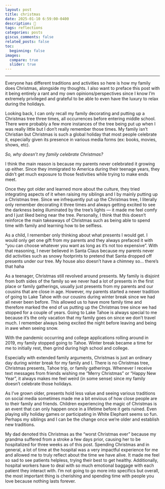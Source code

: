 ```yaml
---
layout: post
title: christmas
date: 2025-01-10 6:59:00-0400
description: 🎄
tags: reflections
categories: posts
giscus_comments: false
related_posts: false
toc:
  beginning: false
images:
  compare: true
  slider: true
---
```


<hr>

Everyone has different traditions and activities so here is how my family does Christmas, alongside my thoughts. I also want to preface this post with it being entirely a rant and my own opinions/perspectives since I know I’m extremely privileged and grateful to be able to even have the luxury to relax during the holidays.

Looking back, I can only recall my family decorating and putting up a Christmas tree three times, all occurrences before entering middle school. There were probably a few more instances of the tree being put up when I was really little but I don’t really remember those times. My family isn’t Christian but Christmas is such a global holiday that most people celebrate it, especially given its presence in various media forms (ex: books, movies, shows, etc).

_So, why doesn’t my family celebrate Christmas?_

I think the main reason is because my parents never celebrated it growing up either. Since they immigrated to America during their teenage years, they didn’t get much exposure to those festivities while trying to make ends meet.

Once they got older and learned more about the culture, they tried integrating aspects of it when raising my siblings and I by mainly putting up a Christmas tree. Since we infrequently put up the Christmas tree, I literally only remember decorating it three times and always getting excited to see the darkness being illuminated by the tree’s lights — it made me feel comfy and I just liked being near the tree. Personally, I think that this doesn’t reinforce the main takeaways of Christmas such as being able to spend time with family and learning how to be selfless.

As a child, I remember only thinking about what presents I would get. I would only get one gift from my parents and they always prefaced it with “you can choose whatever you want as long as it’s not too expensive”. With that reasoning, I never believed in Santa Claus because my parents never did activities such as snowy footprints to pretend that Santa dropped off presents under our tree. My house also doesn’t have a chimney so… there’s that haha

As a teenager, Christmas still revolved around presents. My family is disjoint from both sides of the family so we never had a lot of presents in the first place or family gatherings, usually just presents from my parents and our cousins that are close in age. However, my parents started a newer tradition of going to Lake Tahoe with our cousins during winter break since we had all never been before. This allowed us to have more family time and therefore marked the end of us putting up the Christmas tree since we had stopped for a couple of years. Going to Lake Tahoe is always special to me because it’s the only vacation that my family goes on since we don’t travel much. I remember always being excited the night before leaving and being in awe when seeing snow.

With the pandemic occurring and college applications rolling around in 2019, my family stopped going to Tahoe. Winter break became a time for me to initially rest, then grind during high school and college.

Especially with extended family arguments, Christmas is just an ordinary day during winter break for my family and I. There is no Christmas tree, Christmas presents, Tahoe trip, or family gatherings. Whenever I receive text messages from friends wishing me “Merry Christmas” or “Happy New Year”, it always makes me feel weird (in some sense) since my family doesn’t celebrate those holidays.

As I’ve grown older, presents hold less value and seeing various traditions on social media sometimes made me a bit envious of how close people are to their family and friends. Children experiencing the magic of Christmas is an event that can only happen once in a lifetime before it gets ruined. Even playing silly holiday games or participating in White Elephant seems so fun. Perhaps my siblings and I can be the change once we’re older and establish new traditions.

My dad denoted this Christmas as the “worst Christmas ever” because my grandma suffered from a stroke a few days prior, causing her to be hospitalized for three weeks as of this post. Spending Christmas and in general, a lot of time at the hospital was a very impactful experience for me and allowed me to truly reflect about the time we have alive. It made me feel so sad to see patients helpless, trying their best to get healthy. Additionally, hospital workers have to deal with so much emotional baggage with each patient they interact with. I’m not going to go more into specifics but overall, the most important thing is cherishing and spending time with people you love because nothing lasts forever.
